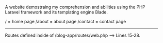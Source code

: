 A website demostraing my comprehension and abilities using the PHP Laravel framework and its templating engine Blade.


/ = home page
/about = about page
/contact = contact page

-------------

Routes defined inside of /blog-app/routes/web.php --> Lines 15-28.